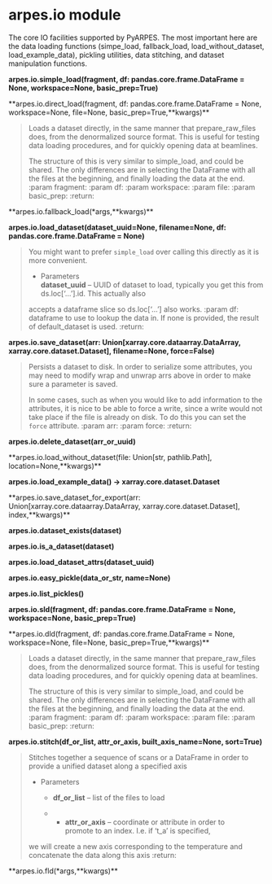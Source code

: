 # arpes.io module

The core IO facilities supported by PyARPES. The most important here are
the data loading functions (simpe\_load, fallback\_load,
load\_without\_dataset, load\_example\_data), pickling utilities, data
stitching, and dataset manipulation functions.

**arpes.io.simple\_load(fragment, df: pandas.core.frame.DataFrame =
None, workspace=None, basic\_prep=True)**

**arpes.io.direct\_load(fragment, df: pandas.core.frame.DataFrame =
None, workspace=None, file=None, basic\_prep=True,**kwargs)\*\*

> Loads a dataset directly, in the same manner that prepare\_raw\_files
> does, from the denormalized source format. This is useful for testing
> data loading procedures, and for quickly opening data at beamlines.
> 
> The structure of this is very similar to simple\_load, and could be
> shared. The only differences are in selecting the DataFrame with all
> the files at the beginning, and finally loading the data at the end.
> :param fragment: :param df: :param workspace: :param file: :param
> basic\_prep: :return:

**arpes.io.fallback\_load(\*args,**kwargs)\*\*

**arpes.io.load\_dataset(dataset\_uuid=None, filename=None, df:
pandas.core.frame.DataFrame = None)**

> You might want to prefer `simple_load` over calling this directly as
> it is more convenient.
> 
>   - Parameters  
>     **dataset\_uuid** – UUID of dataset to load, typically you get
>     this from ds.loc\[‘…’\].id. This actually also
> 
> accepts a dataframe slice so ds.loc\[‘…’\] also works. :param df:
> dataframe to use to lookup the data in. If none is provided, the
> result of default\_dataset is used. :return:

**arpes.io.save\_dataset(arr: Union\[xarray.core.dataarray.DataArray,
xarray.core.dataset.Dataset\], filename=None, force=False)**

> Persists a dataset to disk. In order to serialize some attributes, you
> may need to modify wrap and unwrap arrs above in order to make sure a
> parameter is saved.
> 
> In some cases, such as when you would like to add information to the
> attributes, it is nice to be able to force a write, since a write
> would not take place if the file is already on disk. To do this you
> can set the `force` attribute. :param arr: :param force: :return:

**arpes.io.delete\_dataset(arr\_or\_uuid)**

**arpes.io.load\_without\_dataset(file: Union\[str, pathlib.Path\],
location=None,**kwargs)\*\*

**arpes.io.load\_example\_data() -\> xarray.core.dataset.Dataset**

**arpes.io.save\_dataset\_for\_export(arr:
Union\[xarray.core.dataarray.DataArray, xarray.core.dataset.Dataset\],
index,**kwargs)\*\*

**arpes.io.dataset\_exists(dataset)**

**arpes.io.is\_a\_dataset(dataset)**

**arpes.io.load\_dataset\_attrs(dataset\_uuid)**

**arpes.io.easy\_pickle(data\_or\_str, name=None)**

**arpes.io.list\_pickles()**

**arpes.io.sld(fragment, df: pandas.core.frame.DataFrame = None,
workspace=None, basic\_prep=True)**

**arpes.io.dld(fragment, df: pandas.core.frame.DataFrame = None,
workspace=None, file=None, basic\_prep=True,**kwargs)\*\*

> Loads a dataset directly, in the same manner that prepare\_raw\_files
> does, from the denormalized source format. This is useful for testing
> data loading procedures, and for quickly opening data at beamlines.
> 
> The structure of this is very similar to simple\_load, and could be
> shared. The only differences are in selecting the DataFrame with all
> the files at the beginning, and finally loading the data at the end.
> :param fragment: :param df: :param workspace: :param file: :param
> basic\_prep: :return:

**arpes.io.stitch(df\_or\_list, attr\_or\_axis, built\_axis\_name=None,
sort=True)**

> Stitches together a sequence of scans or a DataFrame in order to
> provide a unified dataset along a specified axis
> 
>   - Parameters
>     
>       - **df\_or\_list** – list of the files to load
>     
>       -   - **attr\_or\_axis** – coordinate or attribute in order to  
>             promote to an index. I.e. if ‘t\_a’ is specified,
> 
> we will create a new axis corresponding to the temperature and
> concatenate the data along this axis :return:

**arpes.io.fld(\*args,**kwargs)\*\*
